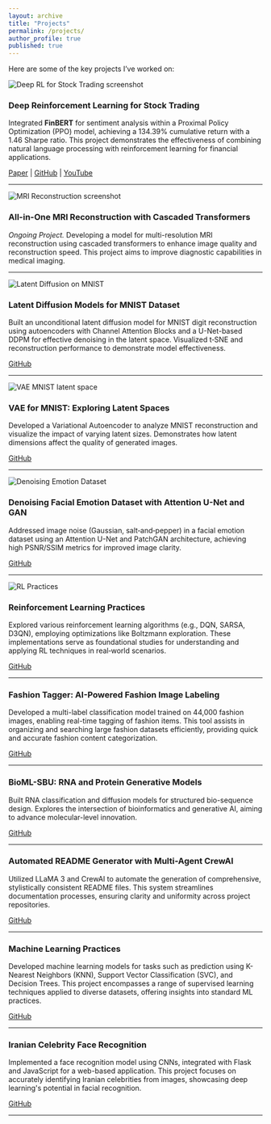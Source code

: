```yaml
---
layout: archive
title: "Projects"
permalink: /projects/
author_profile: true
published: true
---
```


Here are some of the key projects I’ve worked on:

<div class="project-entry">
  <div class="project-image">
    <!-- Replace src with your project screenshot (500×300) -->
    <img src="/assets/img/projects/deep-rl-stock-trading.png"
         alt="Deep RL for Stock Trading screenshot">
  </div>
  <div class="project-content">
    <h3>Deep Reinforcement Learning for Stock Trading</h3>
    <p>
      Integrated <strong>FinBERT</strong> for sentiment analysis within a Proximal Policy
      Optimization (PPO) model, achieving a 134.39% cumulative return with a 1.46 Sharpe ratio.
      This project demonstrates the effectiveness of combining natural language processing with
      reinforcement learning for financial applications.
    </p>
    <div class="project-link">
      <a href="https://ieeexplore.ieee.org/document/10874515">Paper</a> |
      <a href="https://github.com/MahanVeisi8/LSTMppo-DRL-StockTrader">GitHub</a> |
      <a href="https://youtu.be/Jfpc6_kGLYo?si=U9xVX03Jn_7jxY1d">YouTube</a>
    </div>
  </div>
</div>

<hr />

<div class="project-entry">
  <div class="project-image">
    <!-- Replace with a snapshot of your MRI recon model -->
    <img src="/assets/img/projects/mri-reconstruction.png"
         alt="MRI Reconstruction screenshot">
  </div>
  <div class="project-content">
    <h3>All-in-One MRI Reconstruction with Cascaded Transformers</h3>
    <p><em>Ongoing Project.</em> Developing a model for multi-resolution MRI reconstruction using
      cascaded transformers to enhance image quality and reconstruction speed. This project aims
      to improve diagnostic capabilities in medical imaging.</p>
  </div>
</div>

<hr />

<div class="project-entry">
  <div class="project-image">
    <!-- MNIST diffusion model visuals here -->
    <img src="/assets/img/projects/latent-diffusion-mnist.png"
         alt="Latent Diffusion on MNIST">
  </div>
  <div class="project-content">
    <h3>Latent Diffusion Models for MNIST Dataset</h3>
    <p>
      Built an unconditional latent diffusion model for MNIST digit reconstruction using autoencoders
      with Channel Attention Blocks and a U-Net-based DDPM for effective denoising in the latent space.
      Visualized t‑SNE and reconstruction performance to demonstrate model effectiveness.
    </p>
    <div class="project-link">
      <a href="https://github.com/MahanVeisi8/Latent-Diffusion-MNIST-DDPM-using-Autoencoder">GitHub</a>
    </div>
  </div>
</div>

<hr />

<div class="project-entry">
  <div class="project-image">
    <!-- VAE latent space visualization -->
    <img src="/assets/img/projects/vae-mnist.png"
         alt="VAE MNIST latent space">
  </div>
  <div class="project-content">
    <h3>VAE for MNIST: Exploring Latent Spaces</h3>
    <p>
      Developed a Variational Autoencoder to analyze MNIST reconstruction and visualize the
      impact of varying latent sizes. Demonstrates how latent dimensions affect the quality of
      generated images.
    </p>
    <div class="project-link">
      <a href="https://github.com/MahanVeisi8/VAE-MNIST-Variable-Latent-Size-Reconstruction-and-Visualization">GitHub</a>
    </div>
  </div>
</div>

<hr />

<!-- Repeat the same structure for the remaining entries -->

<div class="project-entry">
  <div class="project-image">
    <!-- Add your own placeholder or actual image -->
    <img src="/assets/img/projects/denoising-emotion.png" alt="Denoising Emotion Dataset">
  </div>
  <div class="project-content">
    <h3>Denoising Facial Emotion Dataset with Attention U-Net and GAN</h3>
    <p>
      Addressed image noise (Gaussian, salt‑and‑pepper) in a facial emotion dataset using an
      Attention U-Net and PatchGAN architecture, achieving high PSNR/SSIM metrics for improved
      image clarity.
    </p>
    <div class="project-link">
      <a href="https://github.com/MahanVeisi8/From-Chaos-to-Clarity-Denoising-Images-with-UNet-and-GANs">GitHub</a>
    </div>
  </div>
</div>

<hr />

<div class="project-entry">
  <div class="project-image">
    <img src="/assets/img/projects/rl-practices.png" alt="RL Practices">
  </div>
  <div class="project-content">
    <h3>Reinforcement Learning Practices</h3>
    <p>
      Explored various reinforcement learning algorithms (e.g., DQN, SARSA, D3QN), employing
      optimizations like Boltzmann exploration. These implementations serve as foundational
      studies for understanding and applying RL techniques in real‑world scenarios.
    </p>
    <div class="project-link">
      <a href="https://github.com/MahanVeisi8/RL_practices">GitHub</a>
    </div>
  </div>
</div>

<hr />

<div class="project-entry">
  <div class="project-header">
    <h3>Fashion Tagger: AI-Powered Fashion Image Labeling</h3>
  </div>
  <p>Developed a multi-label classification model trained on 44,000 fashion images, enabling real-time tagging of fashion items. This tool assists in organizing and searching large fashion datasets efficiently, providing quick and accurate fashion content categorization.</p>
  <div class="project-link">
    <a href="https://github.com/MahanVeisi8/FashionTagger">GitHub</a>
  </div>
</div>

<hr />

<div class="project-entry">
  <div class="project-header">
    <h3>BioML-SBU: RNA and Protein Generative Models</h3>
  </div>
  <p>Built RNA classification and diffusion models for structured bio-sequence design. Explores the intersection of bioinformatics and generative AI, aiming to advance molecular-level innovation.</p>
  <div class="project-link">
    <a href="https://github.com/BioML-SBU">GitHub</a>
  </div>
</div>

<hr />

<div class="project-entry">
  <div class="project-header">
    <h3>Automated README Generator with Multi-Agent CrewAI</h3>
  </div>
  <p>Utilized LLaMA 3 and CrewAI to automate the generation of comprehensive, stylistically consistent README files. This system streamlines documentation processes, ensuring clarity and uniformity across project repositories.</p>
  <div class="project-link">
    <a href="https://github.com/MahanVeisi8/Automated-readme-generator-with-Multi-Agent-CrewAI">GitHub</a>
  </div>
</div>


<hr />

<div class="project-entry">
  <div class="project-header">
    <h3>Machine Learning Practices</h3>
  </div>
  <p>Developed machine learning models for tasks such as prediction using K-Nearest Neighbors (KNN), Support Vector Classification (SVC), and Decision Trees. This project encompasses a range of supervised learning techniques applied to diverse datasets, offering insights into standard ML practices.</p>
  <div class="project-link">
    <a href="https://github.com/MahanVeisi8/MLPractices">GitHub</a>
  </div>
</div>

<hr />

<div class="project-entry">
  <div class="project-header">
    <h3>Iranian Celebrity Face Recognition</h3>
  </div>
  <p>Implemented a face recognition model using CNNs, integrated with Flask and JavaScript for a web-based application. This project focuses on accurately identifying Iranian celebrities from images, showcasing deep learning's potential in facial recognition.</p>
  <div class="project-link">
    <a href="https://github.com/MahanVeisi8/Face_recognition">GitHub</a>
  </div>
</div>

<hr />



